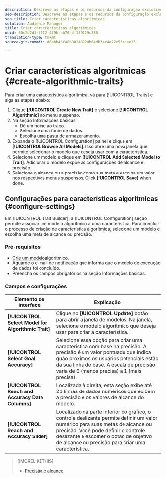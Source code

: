 ```yaml
---
description: Descreve as etapas e os recursos da configuração exclusivos ao processo de criação de traços algorítmicos.
seo-description: Descreve as etapas e os recursos da configuração exclusivos ao processo de criação de traços algorítmicos.
seo-title: Criar características algorítmicas
solution: Audience Manager
title: Criar características algorítmicas
uuid: 50c2d2d1-f412-479b-bb70-4f139429c388
translation-type: tm+mt
source-git-commit: d6abb45fa8b88248920b64db3ac4e72c53ecee13

---
```



# Criar características algorítmicas {#create-algorithmic-traits}

<!-- t_algo_trait_build.xml -->

Para criar uma característica algorítmica, vá para [!UICONTROL Traits] e siga as etapas abaixo:

1. Clique **[!UICONTROL Create New Trait]** e selecione **[!UICONTROL Algorithmic]** no menu suspenso.
1. Na seção Informações [](../../features/traits/create-onboarded-rule-based-traits.md) básicas
   * Dê um nome ao traço.
   * Selecione uma fonte de dados.
   * Escolha uma pasta de armazenamento.
1. Expanda o [!UICONTROL Configuration] painel e clique em **[!UICONTROL Browse All Models]**.
Isso abre uma nova janela que permite selecionar o modelo que deseja usar com a característica.
1. Selecione um modelo e clique em **[!UICONTROL Add Selected Model to Trait]**.
Adicionar o modelo expõe as configurações de alcance e precisão.
1. Selecione o alcance ou a precisão como sua meta e escolha um valor nos respectivos menus suspensos. Click **[!UICONTROL Save]** when done.

## Configurações para características algorítmicas {#configure-settings}

Em [!UICONTROL Trait Builder], a [!UICONTROL Configuration] seção permite associar um modelo algorítmico a uma característica. Para concluir o processo de criação de característica algorítmica, selecione um modelo e escolha uma meta de alcance ou precisão.

### Pré-requisitos

<!-- r_algo_trait_config_section.xml -->

* [Crie um modelo](../../features/algorithmic-models/create-model.md#build-model)algorítmico.
* Aguarde o e-mail de notificação que informa que o modelo de execução de dados foi concluído.
*  Preencha os campos obrigatórios na seção Informações [](../../features/traits/create-onboarded-rule-based-traits.md) básicas.

### Campos e configurações

| Elemento de interface | Explicação |
|---|---|
| **[!UICONTROL Select Model for Algorithmic Trait]** | Clique no **[!UICONTROL Update]** botão para abrir a janela de modelos. Na janela, selecione o modelo algorítmico que deseja usar para criar a característica. |
| **[!UICONTROL Select Goal Accuracy]** | Selecione essa opção para criar uma característica com base na precisão. A precisão é um valor pontuado que indica quão próximos os usuários potenciais estão da sua linha de base. A escala de precisão varia de 0 (menos precisa) a 1 (mais precisa). |
| **[!UICONTROL Reach and Accuracy Data Columns]** | Localizada à direita, esta seção exibe até 21 linhas de dados numéricos que exibem a precisão e os valores de alcance do modelo. |
| **[!UICONTROL Reach and Accuracy Slider]** | Localizado na parte inferior do gráfico, o controle deslizante permite definir um valor numérico para suas metas de alcance ou precisão. Você pode definir o controle deslizante e escolher o botão de objetivo de alcance ou precisão para criar uma característica. |

>[!MORELIKETHIS]
>
>* [Precisão e alcance](../../features/traits/trait-accuracy-reach.md)

